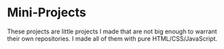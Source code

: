 <h1>Mini-Projects</h1>
<p>These projects are little projects I made that are not big enough to warrant their own repositories. I made all of them with pure HTML/CSS/JavaScript.</p>
